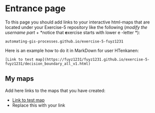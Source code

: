 # Entrance page

To this page you should add links to your interactive html-maps that are located under your Exercise-5 repository like the following (*modify the username part* + *notice that **e**xercise starts with lower e -letter *):

 `automating-gis-processes.github.io/exercise-5-fuyz1231`

Here is an example how to do it in MarkDown for user HTenkanen:

```
[Link to test map](https://fuyz1231/fuyz1231.github.io/exercise-5-fuyz1231/decision_boundary_all_v1.html)
```

## My maps

Add here links to the maps that you have created:

 - [Link to test map](https://fuyz1231/fuyz1231.github.io/exercise-5-fuyz1231/decision_boundary_all_v1.html)
 - Replace this with your link

